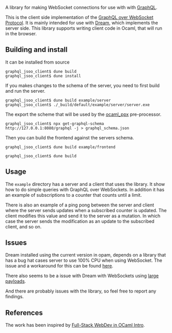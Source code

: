 A library for making WebSocket connections for use with with
[GraphQL](https://graphql.org/).

This is the client side implementation of the [GraphQL over WebSocket
Protocol](https://github.com/enisdenjo/graphql-ws/blob/master/PROTOCOL.md).
It is mainly intended for use with
[Dream](https://aantron.github.io/dream/), which implements the server
side. This library supports writing client code in Ocaml, that will
run in the browser.

## Building and install
It can be installed from source
```shell
graphql_jsoo_client$ dune build
graphql_jsoo_client$ dune install
```

If you makes changes to the schema of the server, you need to first
build and run the server.

```shell
graphql_jsoo_client$ dune build example/server
graphql_jsoo_client$ ./_build/default/example/server/server.exe
```
The export the scheme that will be used by the [ocaml_ppx](https://github.com/teamwalnut/graphql-ppx) pre-processor.

```code
graphql_jsoo_client$ npx get-graphql-schema http://127.0.0.1:8080/graphql -j > graphql_schema.json
```

Then you can build the frontend against the servers schema.

```shell
graphql_jsoo_client$ dune build example/frontend
```

```shell
graphql_jsoo_client$ dune build
```

<!-- It can be installed using `opam` -->
<!-- ```shell -->
<!-- $ opam install graphql_jsoo_client -->
<!-- ```  -->

## Usage
The `example` directory has a server and a client that uses the
library. It show how to do simple queries with GraphQL over
WebSockets. In addition it has an example of subscriptions to a
counter that counts until a limit.

There is also an example of a ping pong between the server and client
where the server sends updates when a subscribed counter is updated.
The client modifies this value and send it to the server as a
mutation. In which case the server sends the modification as an update
to the subscribed client, and so on.

## Issues
Dream installed using the current version in opam, depends on a
library that has a bug hat cases server to use 100% CPU when using
WebSocket. The issue and a workaround for this can be found
[here](https://github.com/aantron/dream/issues/230).

There also seems to be a issue with Dream with WebSockets using [large
payloads](https://github.com/aantron/dream/issues/214).


And there are probably issues with the library, so feel free to report
any findings.

## References
The work has been inspired by [Full-Stack WebDev in OCaml
Intro](https://ceramichacker.com/blog/26-1x-full-stack-webdev-in-ocaml-intro).
